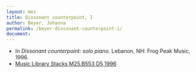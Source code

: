 ```yaml
---
layout: mei
title: Dissonant counterpoint, I
author: Beyer, Johanna
permalink: /beyer-dissonant-counterpoint-i/
document:
---
```


- In *Dissonant counterpoint: solo piano.* Lebanon, NH: Frog Peak Music, 1996.
- <a href="https://tufts.primo.exlibrisgroup.com/permalink/01TUN_INST/1kc9gia/alma991009589829703851" target="_blank">Music Library Stacks M25.B553 D5 1996</a>

